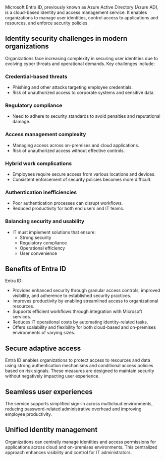 Microsoft Entra ID, previously known as Azure Active Directory (Azure AD), is a cloud-based identity and access management service. It enables organizations to manage user identities, control access to applications and resources, and enforce security policies.

## Identity security challenges in modern organizations

Organizations face increasing complexity in securing user identities due to evolving cyber threats and operational demands. Key challenges include:

### Credential-based threats

- Phishing and other attacks targeting employee credentials.
- Risk of unauthorized access to corporate systems and sensitive data.

### Regulatory compliance

- Need to adhere to security standards to avoid penalties and reputational damage.

### Access management complexity

- Managing access across on-premises and cloud applications.
- Risk of unauthorized access without effective controls.

### Hybrid work complications

- Employees require secure access from various locations and devices.
- Consistent enforcement of security policies becomes more difficult.

### Authentication inefficiencies

- Poor authentication processes can disrupt workflows.
- Reduced productivity for both end users and IT teams.

### Balancing security and usability

- IT must implement solutions that ensure:
  - Strong security
  - Regulatory compliance
  - Operational efficiency
  - User convenience

## Benefits of Entra ID

Entra ID:

- Provides enhanced security through granular access controls, improved visibility, and adherence to established security practices.
- Improves productivity by enabling streamlined access to organizational resources.
- Supports efficient workflows through integration with Microsoft services.
- Reduces IT operational costs by automating identity-related tasks.
- Offers scalability and flexibility for both cloud-based and on-premises environments of varying sizes.

## Secure adaptive access

Entra ID enables organizations to protect access to resources and data using strong authentication mechanisms and conditional access policies based on risk signals. These measures are designed to maintain security without negatively impacting user experience.

## Seamless user experiences

The service supports simplified sign-in across multicloud environments, reducing password-related administrative overhead and improving employee productivity.

## Unified identity management

Organizations can centrally manage identities and access permissions for applications across cloud and on-premises environments. This centralized approach enhances visibility and control for IT administrators.
